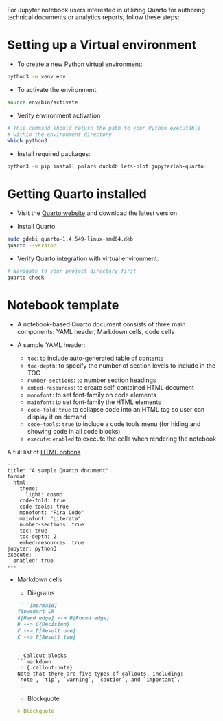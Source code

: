 

For Jupyter notebook users interested in utilizing Quarto for authoring technical documents or analytics reports, follow these steps:

# Setting up a Virtual environment

* To create a new Python virtual environment:

```bash
python3 -m venv env
```

* To activate the environment:

```bash
source env/bin/activate
```

* Verify environment activation

```bash
# This command should return the path to your Python executable
# within the environment directory
which python3
```

* Install required packages:

```bash
python3 -m pip install polars duckdb lets-plot jupyterlab-quarto
```

# Getting Quarto installed

* Visit the [Quarto website](https://quarto.org/docs/get-started/) and download the latest version

* Install Quarto:

```bash
sudo gdebi quarto-1.4.549-linux-amd64.deb
quarto --version
```

* Verify Quarto integration with virtual environment:

```bash
# Navigate to your project directory first
quarto check 
```

# Notebook template

* A notebook-based Quarto document consists of three main components: YAML header, Markdown cells, code cells

* A sample YAML header:
  - `toc`: to include auto-generated table of contents
  - `toc-depth`: to specify the number of section levels to include in the TOC
  - `number-sections`: to number section headings
  - `embed-resources`: to create self-contained HTML document
  - `monofont`: to set font-family on code elements
  - `mainfont`: to set font-family the HTML elements
  - `code-fold`: `true` to collapse code into an HTML tag so user can display it on demand
  - `code-tools`: `true` to include a code tools menu (for hiding and showing code in all code blocks)
  - `execute`: `enabled` to execute the cells when rendering the notebook

A full list of [HTML options](https://quarto.org/docs/reference/formats/html.html)

```
---
title: "A sample Quarto document"
format:
  html:
    theme:
      light: cosmo
    code-fold: true
    code-tools: true
    monofont: "Fira Code"
    mainfont: "Literata"
    number-sections: true
    toc: true
    toc-depth: 2
    embed-resources: true
jupyter: python3
execute: 
  enabled: true
---
```

* Markdown cells

  - Diagrams

  ```markdown
  ````{mermaid}
  flowchart LR
  A[Hard edge] --> B(Round edge)
  B --> C{Decision}
  C --> D[Result one]
  C --> E[Result two]
  ````
  ```
  
  - Callout blocks
  ```markdown
  :::{.callout-note}
  Note that there are five types of callouts, including: 
  `note`, `tip`, `warning`, `caution`, and `important`.
  :::
  ```
  
  - Blockquote
  ```markdown
  > Blockquote
  ```
